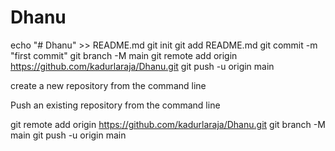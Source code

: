 # Dhanu


echo "# Dhanu" >> README.md
git init
git add README.md
git commit -m "first commit"
git branch -M main
git remote add origin https://github.com/kadurlaraja/Dhanu.git
git push -u origin main

create a new repository from the command line




Push an existing repository from the command line

git remote add origin https://github.com/kadurlaraja/Dhanu.git
git branch -M main
git push -u origin main
